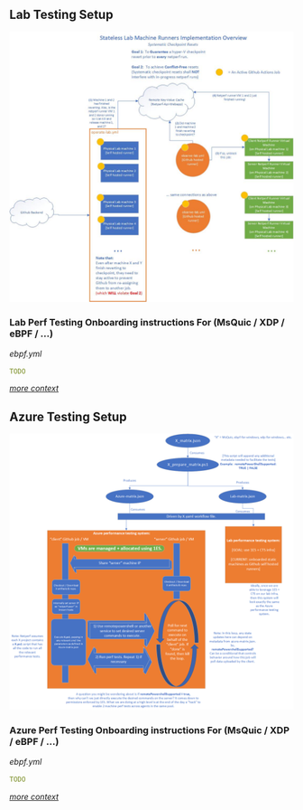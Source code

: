 
## Lab Testing Setup

![Netperf Architecture](./stateless-lab-vms-image.jpg)

### Lab Perf Testing Onboarding instructions For (MsQuic / XDP / eBPF / ...)

*ebpf.yml*
```yaml
TODO
```

[*more context*](./adding-tests.md)

## Azure Testing Setup


![Netperf Architecture](./netperf-arch.png)

### Azure Perf Testing Onboarding instructions For (MsQuic / XDP / eBPF / ...)

*ebpf.yml*
```yaml
TODO
```

[*more context*](./adding-tests.md)